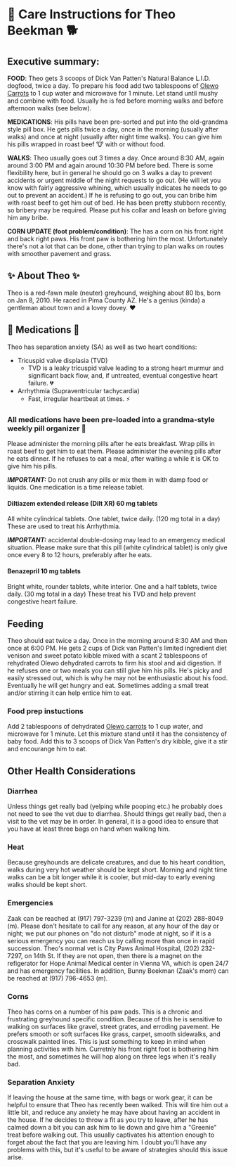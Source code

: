 # :wolf: Care Instructions for Theo Beekman :dog2:

## Executive summary:
**FOOD**: Theo gets 3 scoops of Dick Van Patten's Natural Balance
L.I.D. dogfood, twice a day. To prepare his food add two tablespoons
of [Olewo Carrots] to 1 cup water and microwave for 1 minute. Let
stand until mushy and combine with food. Usually he is fed before
morning walks and before afternoon walks (see below).

**MEDICATIONS**: His pills have been pre-sorted and put into the
old-grandma style pill box. He gets pills twice a day, once in the
morning (usually after walks) and once at night (usually after night
time walks). You can give him his pills wrapped in roast beef :cow:
with or without food.

**WALKS**: Theo usually goes out 3 times a day. Once around 8:30 AM,
again around 3:00 PM and again around 10:30 PM before bed. There is
some flexibility here, but in general he should go on 3 walks a day to
prevent accidents or urgent middle of the night requests to go
out. (He will let you know with fairly aggressive whining, which
usually indicates he needs to go out to prevent an accident.) If he is
refusing to go out, you can bribe him with roast beef to get him out of
bed. He has been pretty stubborn recently, so bribery may be required.
Please put his collar and leash on before giving him any bribe.

**CORN UPDATE (foot problem/condition)**: The has a corn on his front
right and back right paws. His front paw is bothering him the most.
Unfortunately there's not a lot that can be done, other than trying
to plan walks on routes with smoother pavement and grass.

## :sparkles: About Theo :sparkles:
Theo is a red-fawn male (neuter) greyhound, weighing about 80 lbs,
born on Jan 8, 2010. He raced in Pima County AZ. He's a genius (kinda)
a gentleman about town and a lovey dovey. :heart:

## :pill: Medications :pill:
Theo has separation anxiety (SA) as well as two heart conditions:
 - Tricuspid valve displasia (TVD)
   - TVD is a leaky tricuspid valve leading to a strong heart murmur
     and significant back flow, and, if untreated, eventual congestive
     heart failure. :broken_heart:
 - Arrhythmia (Supraventricular tachycardia)
   - Fast, irregular heartbeat at times. :zap:

### All medications have been pre-loaded into a grandma-style weekly pill organizer :bento:
Please administer the morning pills after he eats breakfast. Wrap
pills in roast beef to get him to eat them.  Please administer the
evening pills after he eats dinner. If he refuses to eat a meal, after
waiting a while it is OK to give him his pills.

__*IMPORTANT:*__ Do not crush any pills or mix them in with damp food
or liquids. One medication is a time release tablet.

#### Diltiazem extended release (Dilt XR) 60 mg tablets
All white cylindrical tablets. One tablet, twice daily. (120 mg total
in a day) These are used to treat his Arrhythmia.

__*IMPORTANT:*__ accidental double-dosing may lead to an emergency
medical situation.  Please make sure that this pill (white cylindrical
tablet) is only give once every 8 to 12 hours, preferably after he
eats.

#### Benazepril 10 mg tablets
Bright white, rounder tablets, white interior. One and a half tablets,
twice daily. (30 mg total in a day) These treat his TVD and help
prevent congestive heart failure.

## Feeding
Theo should eat twice a day. Once in the morning around 8:30 AM and
then once at 6:00 PM. He gets 2 cups of Dick van Patten's limited
ingredient diet venison and sweet potato kibble mixed with a scant 2
tablespoons of rehydrated Olewo dehydrated carrots to firm his stool
and aid digestion. If he refuses one or two meals you can still give
him his pills. He's picky and easily stressed out, which is why he may
not be enthusiastic about his food. Eventually he will get hungry and
eat. Sometimes adding a small treat and/or stirring it can help entice
him to eat.

### Food prep instuctions
Add 2 tablespoons of dehydrated [Olewo carrots] to 1 cup water, and
microwave for 1 minute. Let this mixture stand until it has the
consistency of baby food. Add this to 3 scoops of Dick Van Patten's
dry kibble, give it a stir and encourange him to eat.

## Other Health Considerations

### Diarrhea
Unless things get really bad (yelping while pooping etc.) he probably
does not need to see the vet due to diarrhea. Should things get really
bad, then a visit to the vet may be in order. In general, it is a good
idea to ensure that you have at least three bags on hand when walking
him.

### Heat
Because greyhounds are delicate creatures, and due to his heart
condition, walks during very hot weather should be kept short. Morning
and night time walks can be a bit longer while it is cooler, but
mid-day to early evening walks should be kept short.

### Emergencies
Zaak can be reached at (917) 797-3239 (m) and Janine at (202) 288-8049
(m). Please don't hesitate to call for any reason, at any hour of the
day or night; we put our phones on "do not disturb" mode at night, so
if it is a serious emergency you can reach us by calling more than
once in rapid succession. Theo's normal vet is City Paws Animal
Hospital, (202) 232-7297, on 14th St. If they are not open, then there
is a magnet on the refigerator for Hope Animal Medical center in
Vienna VA, which is open 24/7 and has emergency facilities. In
addition, Bunny Beekman (Zaak's mom) can be reached at (917) 796-4653
(m).

### Corns
Theo has corns on a number of his paw pads. This is a chronic and
frustrating greyhound specific condition. Because of this he is
sensitive to walking on surfaces like gravel, street grates, and
erroding pavement. He prefers smooth or soft surfaces like grass,
carpet, smooth sidewalks, and crosswalk painted lines. This is just
something to keep in mind when planning activities with him. Curretnly
his front right foot is bothering him the most, and sometimes he will
hop along on three legs when it's really bad.

### Separation Anxiety
If leaving the house at the same time, with bags or work gear, it can
be helpful to ensure that Theo has recently been walked. This will
tire him out a little bit, and reduce any anxiety he may have about
having an accident in the house. If he decides to throw a fit as you
try to leave, after he has calmed down a bit you can ask him to lie
down and give him a "Greenie" treat before walking out. This usually
captivates his attention enough to forget about the fact that you are
leaving him. I doubt you'll have any problems with this, but it's
useful to be aware of strategies should this issue arise.

[Olewo carrots]: https://www.amazon.com/Olewo-Dehydrated-Carrots-Supplement-11-Pound/dp/B0083QBVHY
